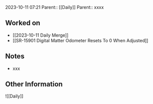 2023-10-11 07:21
Parent:: [[Daily]] 
Parent:: xxxx
## Worked on

- [[2023-10-11 Daily Merge]]
- [[SR-15901 Digital Matter Odometer Resets To 0 When Adjusted]]

## Notes

- xxx

## Other Information

![[Daily]]
